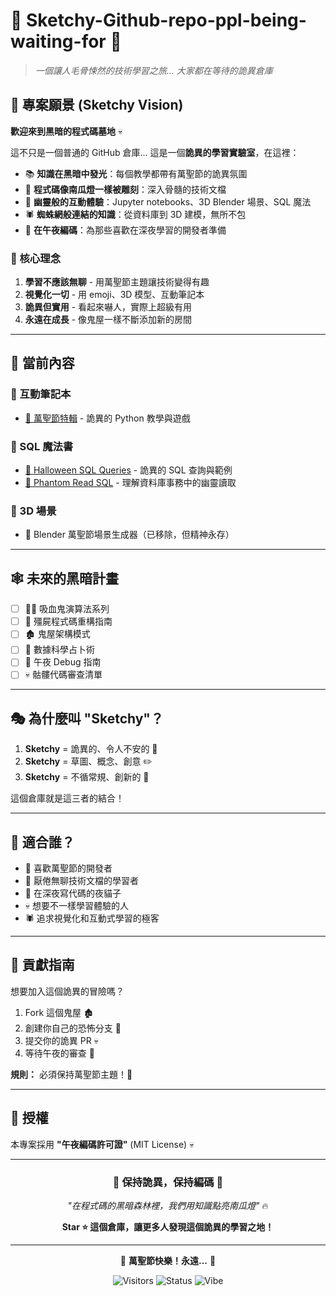 # 👻 Sketchy-Github-repo-ppl-being-waiting-for 🎃

> *一個讓人毛骨悚然的技術學習之旅... 大家都在等待的詭異倉庫*

## 🦇 專案願景 (Sketchy Vision)

**歡迎來到黑暗的程式碼墓地** 💀

這不只是一個普通的 GitHub 倉庫... 這是一個**詭異的學習實驗室**，在這裡：

- 📚 **知識在黑暗中發光**：每個教學都帶有萬聖節的詭異氛圍
- 🎃 **程式碼像南瓜燈一樣被雕刻**：深入骨髓的技術文檔
- 👻 **幽靈般的互動體驗**：Jupyter notebooks、3D Blender 場景、SQL 魔法
- 🕷️ **蜘蛛網般連結的知識**：從資料庫到 3D 建模，無所不包
- 🦇 **在午夜編碼**：為那些喜歡在深夜學習的開發者準備

### 🔮 核心理念

1. **學習不應該無聊** - 用萬聖節主題讓技術變得有趣
2. **視覺化一切** - 用 emoji、3D 模型、互動筆記本
3. **詭異但實用** - 看起來嚇人，實際上超級有用
4. **永遠在成長** - 像鬼屋一樣不斷添加新的房間

---

## 🎃 當前內容

### 📓 互動筆記本
- [📓 萬聖節特輯](./public/📓.ipynb) - 詭異的 Python 教學與遊戲

### 📖 SQL 魔法書
- [🎃 Halloween SQL Queries](./public/🎃.md) - 詭異的 SQL 查詢與範例
- [👻 Phantom Read SQL](./public/👻-read.md) - 理解資料庫事務中的幽靈讀取

### 🎨 3D 場景
- 🎃 Blender 萬聖節場景生成器（已移除，但精神永存）

---

## 🕸️ 未來的黑暗計畫

- [ ] 🧛‍♂️ 吸血鬼演算法系列
- [ ] 🧟 殭屍程式碼重構指南
- [ ] 🏚️ 鬼屋架構模式
- [ ] 🔮 數據科學占卜術
- [ ] 🌙 午夜 Debug 指南
- [ ] 💀 骷髏代碼審查清單

---

## 🎭 為什麼叫 "Sketchy"？

1. **Sketchy** = 詭異的、令人不安的 👻
2. **Sketchy** = 草圖、概念、創意 ✏️
3. **Sketchy** = 不循常規、創新的 🎨

這個倉庫就是這三者的結合！

---

## 🌟 適合誰？

- 🎃 喜歡萬聖節的開發者
- 👻 厭倦無聊技術文檔的學習者
- 🦇 在深夜寫代碼的夜貓子
- 💀 想要不一樣學習體驗的人
- 🕷️ 追求視覺化和互動式學習的極客

---

## 🎪 貢獻指南

想要加入這個詭異的冒險嗎？

1. Fork 這個鬼屋 🏚️
2. 創建你自己的恐怖分支 🌿
3. 提交你的詭異 PR 💀
4. 等待午夜的審查 🌙

**規則：** 必須保持萬聖節主題！🎃

---

## 📜 授權

本專案採用 **"午夜編碼許可證"** (MIT License) 💀

---

<div align="center">

### 🎃 保持詭異，保持編碼 🎃

*"在程式碼的黑暗森林裡，我們用知識點亮南瓜燈"* 🔥

**Star ⭐ 這個倉庫，讓更多人發現這個詭異的學習之地！**

---

👻 **萬聖節快樂！永遠...** 🦇

![Visitors](https://img.shields.io/badge/visitors-👻%20counting-orange)
![Status](https://img.shields.io/badge/status-haunted-purple)
![Vibe](https://img.shields.io/badge/vibe-🎃%20spooky-black)

</div>
